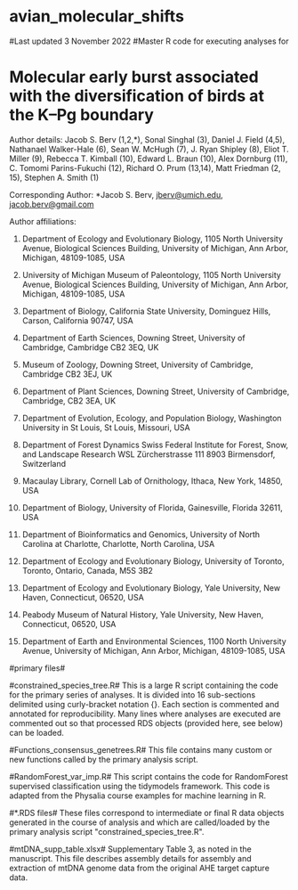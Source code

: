 # avian_molecular_shifts

#Last updated 3 November 2022
#Master R code for executing analyses for

# Molecular early burst associated with the diversification of birds at the K–Pg boundary
Author details: Jacob S. Berv (1,2,*), Sonal Singhal (3), Daniel J.
Field (4,5), Nathanael Walker-Hale (6), Sean W. McHugh (7), J. Ryan
Shipley (8), Eliot T. Miller (9), Rebecca T. Kimball (10), Edward L.
Braun (10), Alex Dornburg (11), C. Tomomi Parins-Fukuchi (12), Richard
O. Prum (13,14), Matt Friedman (2, 15), Stephen A. Smith (1)

Corresponding Author: *Jacob S. Berv, jberv@umich.edu,
jacob.berv@gmail.com

Author affiliations:

1.	Department of Ecology and Evolutionary Biology, 1105 North
University Avenue, Biological Sciences Building, University of Michigan,
Ann Arbor, Michigan, 48109-1085, USA

2.	University of Michigan Museum of Paleontology, 1105 North
University Avenue, Biological Sciences Building, University of Michigan,
Ann Arbor, Michigan, 48109-1085, USA

3.	Department of Biology, California State University, Dominguez
Hills, Carson, California 90747, USA

4.	Department of Earth Sciences, Downing Street, University of
Cambridge, Cambridge CB2 3EQ, UK

5.	Museum of Zoology, Downing Street, University of Cambridge,
Cambridge CB2 3EJ, UK

6.	Department of Plant Sciences, Downing Street, University of
Cambridge, Cambridge, CB2 3EA, UK

7.	Department of Evolution, Ecology, and Population Biology,
Washington University in St Louis, St Louis, Missouri, USA

8.	Department of Forest Dynamics Swiss Federal Institute for Forest,
Snow, and Landscape Research WSL Zürcherstrasse 111 8903 Birmensdorf,
Switzerland

9.	Macaulay Library, Cornell Lab of Ornithology, Ithaca, New York,
14850, USA

10.	Department of Biology, University of Florida, Gainesville,
Florida 32611, USA

11.	Department of Bioinformatics and Genomics, University of North
Carolina at Charlotte, Charlotte, North Carolina, USA

12.	Department of Ecology and Evolutionary Biology, University of
Toronto, Toronto, Ontario, Canada, M5S 3B2

13.	Department of Ecology and Evolutionary Biology, Yale University,
New Haven, Connecticut, 06520, USA

14.	Peabody Museum of Natural History, Yale University, New Haven,
Connecticut, 06520, USA

15.	Department of Earth and Environmental Sciences, 1100 North
University Avenue, University of Michigan, Ann Arbor, Michigan,
48109-1085, USA


#primary files#

#constrained_species_tree.R#
This is a large R script containing the code for the primary 
series of analyses. It is divided into 16 sub-sections delimited 
using curly-bracket notation {}. Each section is commented and 
annotated for reproducibility. Many lines where analyses are 
executed are commented out so that processed RDS objects (provided 
here, see below) can be loaded.

#Functions_consensus_genetrees.R#
This file contains many custom or new functions called by the 
primary analysis script.

#RandomForest_var_imp.R#
This script contains the code for RandomForest supervised 
classification using the tidymodels framework. This code is 
adapted from the Physalia course examples for machine learning 
in R.

#*.RDS files#
These files correspond to intermediate or final R data objects 
generated in the course of analysis and which are called/loaded 
by the primary analysis script "constrained_species_tree.R".

#mtDNA_supp_table.xlsx#
Supplementary Table 3, as noted in the manuscript. This file
describes assembly details for assembly and extraction of 
mtDNA genome data from the original AHE target capture data.




